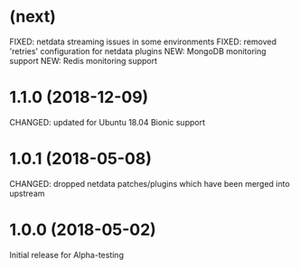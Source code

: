 # (next)
FIXED: netdata streaming issues in some environments
FIXED: removed 'retries' configuration for netdata plugins
NEW: MongoDB monitoring support
NEW: Redis monitoring support

# 1.1.0 (2018-12-09)
CHANGED: updated for Ubuntu 18.04 Bionic support

# 1.0.1 (2018-05-08)
CHANGED: dropped netdata patches/plugins which have been merged into upstream

# 1.0.0 (2018-05-02)
Initial release for Alpha-testing
